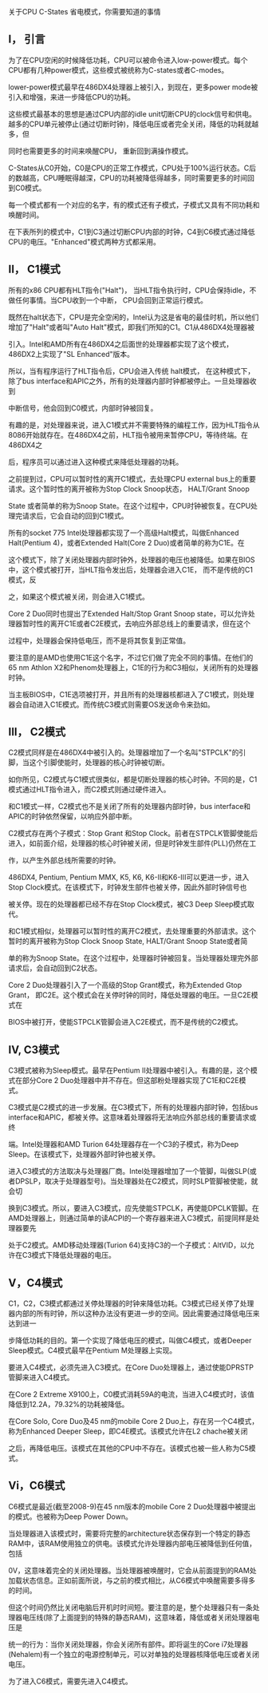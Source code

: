 
关于CPU C-States 省电模式，你需要知道的事情

## I， 引言

为了在CPU空闲的时候降低功耗，CPU可以被命令进入low-power模式。每个CPU都有几种power模式，这些模式被统称为C-states或者C-modes。

lower-power模式最早在486DX4处理器上被引入，到现在，更多power mode被引入和增强，来进一步降低CPU的功耗。

这些模式最基本的思想是通过CPU内部的idle unit切断CPU的clock信号和供电。越多的CPU单元被停止(通过切断时钟)，降低电压或者完全关闭，降低的功耗就越多，但

同时也需要更多的时间来唤醒CPU， 重新回到满操作模式。

C-States从C0开始，C0是CPU的正常工作模式，CPU处于100%运行状态。C后的数越高，CPU睡眠得越深，CPU的功耗被降低得越多，同时需要更多的时间回到C0模式。

每一个模式都有一个对应的名字，有的模式还有子模式，子模式又具有不同功耗和唤醒时间。

在下表所列的模式中，C1到C3通过切断CPU内部的时钟，C4到C6模式通过降低CPU的电压。"Enhanced"模式两种方式都采用。

## II， C1模式

所有的x86 CPU都有HLT指令("Halt")， 当HLT指令执行时，CPU会保持idle，不做任何事情。当CPU收到一个中断， CPU会回到正常运行模式。

既然在halt状态下，CPU是完全空闲的，Intel认为这是省电的最佳时机，所以他们增加了"Halt"或者叫"Auto Halt"模式，即我们所知的C1。C1从486DX4处理器被

引入。Intel和AMD所有在486DX4之后面世的处理器都实现了这个模式，486DX2上实现了"SL Enhanced"版本。

所以，当有程序运行了HLT指令后，CPU会进入传统 halt模式， 在这种模式下，除了bus interface和APIC之外，所有的处理器内部时钟都被停止。一旦处理器收到

中断信号，他会回到C0模式，内部时钟被回复。

有趣的是，对处理器来说，进入C1模式并不需要特殊的编程工作，因为HLT指令从8086开始就存在。在486DX4之前，HLT指令被用来暂停CPU，等待终端。在486DX4之

后，程序员可以通过进入这种模式来降低处理器的功耗。

之前提到过，CPU可以暂时性的离开C1模式，去处理CPU external bus上的重要请求。这个暂时性的离开被称为Stop Clock Snoop状态， HALT/Grant Snoop 

State 或者简单的称为Snoop State。在这个过程中，CPU时钟被恢复。在CPU处理完请求后，它会自动的回到C1模式。

所有的socket 775 Intel处理器都实现了一个高级Halt模式，叫做Enhanced Halt(Pentium 4)，或者Extended Halt(Core 2 Duo)或者简单的称为C1E。在

这个模式下，除了关闭处理器内部时钟外，处理器的电压也被降低。如果在BIOS中，这个模式被打开，当HLT指令发出后，处理器会进入C1E， 而不是传统的C1模式，反

之，如果这个模式被关闭，则会进入C1模式。

Core 2 Duo同时也提出了Extended Halt/Stop Grant Snoop state，可以允许处理器暂时性的离开C1E或者C2E模式，去响应外部总线上的重要请求，但在这个

过程中，处理器会保持低电压，而不是将其恢复到正常值。

要注意的是AMD也使用C1E这个名字，不过它们做了完全不同的事情。在他们的65 nm Athlon X2和Phenom处理器上，C1E的行为和C3相似，关闭所有的处理器时钟。

当主板BIOS中，C1E选项被打开，并且所有的处理器核都进入了C1模式，则处理器会自动进入C1E模式。而传统C3模式则需要OS发送命令来劲如。

## III， C2模式

C2模式同样是在486DX4中被引入的。处理器增加了一个名叫"STPCLK"的引脚，当这个引脚使能时，处理器的核心时钟被切断。

如你所见，C2模式与C1模式很类似，都是切断处理器的核心时钟。不同的是，C1模式通过HLT指令进入，而C2模式则通过硬件进入。

和C1模式一样，C2模式也不是关闭了所有的处理器内部时钟，bus interface和APIC的时钟依然保留，以响应外部中断。

C2模式存在两个子模式：Stop Grant 和Stop Clock。前者在STPCLK管脚使能后进入，如前面介绍，处理器的核心时钟被关闭，但是时钟发生部件(PLL)仍然在工

作，以产生外部总线所需要的时钟。

486DX4, Pentium, Pentium MMX, K5, K6, K6-II和K6-III可以更进一步，进入Stop Clock模式。在该模式下，时钟发生部件也被关停，因此外部时钟信号也

被关停。现在的处理器都已经不存在Stop Clock模式，被C3 Deep Sleep模式取代。

和C1模式相似，处理器可以暂时性的离开C2模式，去处理重要的外部请求。这个暂时的离开被称为Stop Clock Snoop State, HALT/Grant Snoop State或者简

单的称为Snoop State。在这个过程中，处理器时钟被回复。当处理器处理完外部请求后，会自动回到C2状态。

Core 2 Duo处理器引入了一个高级的Stop Grant模式，称为Extended Gtop Grant， 即C2E。这个模式会在关停时钟的同时，降低处理器的电压。一旦C2E模式在

BIOS中被打开，使能STPCLK管脚会进入C2E模式，而不是传统的C2模式。

## IV, C3模式

C3模式被称为Sleep模式。最早在Pentium II处理器中被引入。有趣的是，这个模式在部分Core 2 Duo处理器中并不存在。但这部粉处理器实现了C1E和C2E模式。

C3模式是C2模式的进一步发展。在C3模式下，所有的处理器内部时钟，包括bus interface和APIC，都被关停。这意味着处理器将无法响应外部总线的重要请求或终

端。Intel处理器和AMD Turion 64处理器存在一个C3的子模式，称为Deep Sleep。在该模式下，处理器外部时钟也被关停。

进入C3模式的方法取决与处理器厂商。Intel处理器增加了一个管脚，叫做SLP(或者DPSLP，取决于处理器型号)。当处理器处在C2模式，同时SLP管脚被使能，就会切

换到C3模式。所以，要进入C3模式，应先使能STPCLK，再使能DPCLK管脚。在AMD处理器上，则通过简单的读ACPI的一个寄存器来进入C3模式，前提同样是处理器要先

处于C2模式。AMD移动处理器(Turion 64)支持C3的一个子模式：AltVID，以允许在C3模式下降低处理器的电压。

## V，C4模式

C1，C2，C3模式都通过关停处理器的时钟来降低功耗。C3模式已经关停了处理器内部的所有时钟，所以这种办法没有更进一步的空间。因此需要通过降低电压来达到进一

步降低功耗的目的。第一个实现了降低电压的模式，叫做C4模式，或者Deeper Sleep模式。C4模式最早在Pentium M处理器上实现。

要进入C4模式，必须先进入C3模式。在Core Duo处理器上，通过使能DPRSTP管脚来进入C4模式。

在Core 2 Extreme X9100上，C0模式消耗59A的电流，当进入C4模式时，该值降低到12.2A，79.32%的功耗被降低。

在Core Solo, Core Duo及45 nm的mobile Core 2 Duo上，存在另一个C4模式，称为Enhanced Deeper Sleep，即C4E模式。该模式允许在L2 chache被关闭

之后，再降低电压。该模式在其他的CPU中不存在。该模式也被一些人称为C5模式。

## Vi，C6模式

C6模式是最近(截至2008-9)在45 nm版本的mobile Core 2 Duo处理器中被提出的模式。也被称为Deep Power Down。

当处理器进入该模式时，需要将完整的architecture状态保存到一个特定的静态RAM中，该RAM使用独立的供电。该模式允许处理器内部电压被降低到任何值，包括

0V，这意味着完全的关闭处理器。当处理器被唤醒时，它会从前面提到的RAM处加载状态信息。正如前面所说，与之前的模式相比，从C6模式中唤醒需要多得多的时间。

但这个时间仍然比关闭电脑后开机时时间短。要注意的是，整个处理器只有一条处理器电压线(除了上面提到的特殊的静态RAM)，这意味着，降低或者关闭处理器电压是

统一的行为：当你关闭处理器，你会关闭所有部件。即将诞生的Core i7处理器(Nehalem)有一个独立的电源控制单元，可以对单独的处理器核降低电压或者关闭电压。

为了进入C6模式，需要先进入C4模式。


